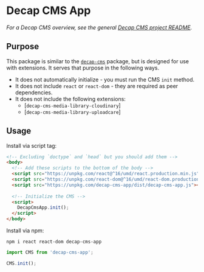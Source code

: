 # Decap CMS App
_For a Decap CMS overview, see the general [Decap CMS project README](https://github.com/decaporg/decap-cms)._

## Purpose
This package is similar to the [`decap-cms`](https://github.com/decaporg/decap-cms/tree/main/packages/decap-cms/) package, but is designed for use with extensions. It serves that purpose in the following ways.

- It does not automatically initialize - you must run the CMS `init` method.
- It does not include `react` or `react-dom` - they are required as peer dependencies.
- It does not include the following extensions:
  - [`decap-cms-media-library-cloudinary`]
  - [`decap-cms-media-library-uploadcare`]
  
## Usage
Install via script tag:

```html
<!-- Excluding `doctype` and `head` but you should add them -->
<body>
  <!-- Add these scripts to the bottom of the body -->
  <script src="https://unpkg.com/react@^16/umd/react.production.min.js"></script>
  <script src="https://unpkg.com/react-dom@^16/umd/react-dom.production.min.js"></script>
  <script src="https://unpkg.com/decap-cms-app/dist/decap-cms-app.js"></script>
  
  <!-- Initialize the CMS -->
  <script>
    DecapCmsApp.init();
  </script>
</body>
```

Install via npm:

```
npm i react react-dom decap-cms-app
```

```js
import CMS from 'decap-cms-app';

CMS.init();
```

